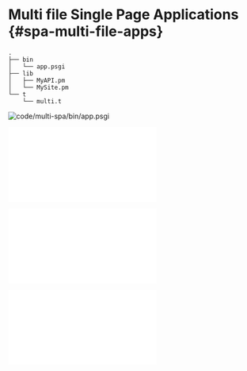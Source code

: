 # Multi file Single Page Applications {#spa-multi-file-apps}


```
.
├── bin
│   └── app.psgi
├── lib
│   ├── MyAPI.pm
│   └── MySite.pm
└── t
    └── multi.t
```

![code/multi-spa/bin/app.psgi](code/multi-spa/bin/app.psgi)

![code/multi-spa/lib/MySite.pm](code/multi-spa/lib/MySite.pm)

![code/multi-spa/lib/MyAPI.pm](code/multi-spa/lib/MyAPI.pm)

![code/multi-spa/t/multi.t](code/multi-spa/t/multi.t)


